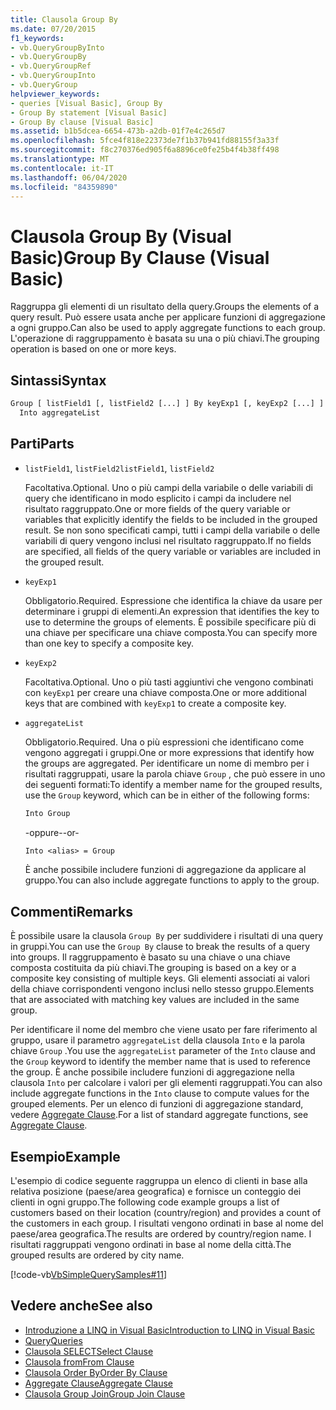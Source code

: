 ```yaml
---
title: Clausola Group By
ms.date: 07/20/2015
f1_keywords:
- vb.QueryGroupByInto
- vb.QueryGroupBy
- vb.QueryGroupRef
- vb.QueryGroupInto
- vb.QueryGroup
helpviewer_keywords:
- queries [Visual Basic], Group By
- Group By statement [Visual Basic]
- Group By clause [Visual Basic]
ms.assetid: b1b5dcea-6654-473b-a2db-01f7e4c265d7
ms.openlocfilehash: 5fce4f818e22373de7f1b37b941fd88155f3a33f
ms.sourcegitcommit: f8c270376ed905f6a8896ce0fe25b4f4b38ff498
ms.translationtype: MT
ms.contentlocale: it-IT
ms.lasthandoff: 06/04/2020
ms.locfileid: "84359890"
---
```

# <a name="group-by-clause-visual-basic"></a><span data-ttu-id="1174c-102">Clausola Group By (Visual Basic)</span><span class="sxs-lookup"><span data-stu-id="1174c-102">Group By Clause (Visual Basic)</span></span>
<span data-ttu-id="1174c-103">Raggruppa gli elementi di un risultato della query.</span><span class="sxs-lookup"><span data-stu-id="1174c-103">Groups the elements of a query result.</span></span> <span data-ttu-id="1174c-104">Può essere usata anche per applicare funzioni di aggregazione a ogni gruppo.</span><span class="sxs-lookup"><span data-stu-id="1174c-104">Can also be used to apply aggregate functions to each group.</span></span> <span data-ttu-id="1174c-105">L'operazione di raggruppamento è basata su una o più chiavi.</span><span class="sxs-lookup"><span data-stu-id="1174c-105">The grouping operation is based on one or more keys.</span></span>  
  
## <a name="syntax"></a><span data-ttu-id="1174c-106">Sintassi</span><span class="sxs-lookup"><span data-stu-id="1174c-106">Syntax</span></span>  
  
```vb  
Group [ listField1 [, listField2 [...] ] By keyExp1 [, keyExp2 [...] ]  
  Into aggregateList  
```  
  
## <a name="parts"></a><span data-ttu-id="1174c-107">Parti</span><span class="sxs-lookup"><span data-stu-id="1174c-107">Parts</span></span>  
  
- <span data-ttu-id="1174c-108">`listField1`, `listField2`</span><span class="sxs-lookup"><span data-stu-id="1174c-108">`listField1`, `listField2`</span></span>  
  
     <span data-ttu-id="1174c-109">Facoltativa.</span><span class="sxs-lookup"><span data-stu-id="1174c-109">Optional.</span></span> <span data-ttu-id="1174c-110">Uno o più campi della variabile o delle variabili di query che identificano in modo esplicito i campi da includere nel risultato raggruppato.</span><span class="sxs-lookup"><span data-stu-id="1174c-110">One or more fields of the query variable or variables that explicitly identify the fields to be included in the grouped result.</span></span> <span data-ttu-id="1174c-111">Se non sono specificati campi, tutti i campi della variabile o delle variabili di query vengono inclusi nel risultato raggruppato.</span><span class="sxs-lookup"><span data-stu-id="1174c-111">If no fields are specified, all fields of the query variable or variables are included in the grouped result.</span></span>  
  
- `keyExp1`  
  
     <span data-ttu-id="1174c-112">Obbligatorio.</span><span class="sxs-lookup"><span data-stu-id="1174c-112">Required.</span></span> <span data-ttu-id="1174c-113">Espressione che identifica la chiave da usare per determinare i gruppi di elementi.</span><span class="sxs-lookup"><span data-stu-id="1174c-113">An expression that identifies the key to use to determine the groups of elements.</span></span> <span data-ttu-id="1174c-114">È possibile specificare più di una chiave per specificare una chiave composta.</span><span class="sxs-lookup"><span data-stu-id="1174c-114">You can specify more than one key to specify a composite key.</span></span>  
  
- `keyExp2`  
  
     <span data-ttu-id="1174c-115">Facoltativa.</span><span class="sxs-lookup"><span data-stu-id="1174c-115">Optional.</span></span> <span data-ttu-id="1174c-116">Uno o più tasti aggiuntivi che vengono combinati con `keyExp1` per creare una chiave composta.</span><span class="sxs-lookup"><span data-stu-id="1174c-116">One or more additional keys that are combined with `keyExp1` to create a composite key.</span></span>  
  
- `aggregateList`  
  
     <span data-ttu-id="1174c-117">Obbligatorio.</span><span class="sxs-lookup"><span data-stu-id="1174c-117">Required.</span></span> <span data-ttu-id="1174c-118">Una o più espressioni che identificano come vengono aggregati i gruppi.</span><span class="sxs-lookup"><span data-stu-id="1174c-118">One or more expressions that identify how the groups are aggregated.</span></span> <span data-ttu-id="1174c-119">Per identificare un nome di membro per i risultati raggruppati, usare la parola chiave `Group` , che può essere in uno dei seguenti formati:</span><span class="sxs-lookup"><span data-stu-id="1174c-119">To identify a member name for the grouped results, use the `Group` keyword, which can be in either of the following forms:</span></span>  
  
    ```vb  
    Into Group  
    ```  
  
     <span data-ttu-id="1174c-120">-oppure-</span><span class="sxs-lookup"><span data-stu-id="1174c-120">-or-</span></span>  
  
    ```vb  
    Into <alias> = Group  
    ```  
  
     <span data-ttu-id="1174c-121">È anche possibile includere funzioni di aggregazione da applicare al gruppo.</span><span class="sxs-lookup"><span data-stu-id="1174c-121">You can also include aggregate functions to apply to the group.</span></span>  
  
## <a name="remarks"></a><span data-ttu-id="1174c-122">Commenti</span><span class="sxs-lookup"><span data-stu-id="1174c-122">Remarks</span></span>  
 <span data-ttu-id="1174c-123">È possibile usare la clausola `Group By` per suddividere i risultati di una query in gruppi.</span><span class="sxs-lookup"><span data-stu-id="1174c-123">You can use the `Group By` clause to break the results of a query into groups.</span></span> <span data-ttu-id="1174c-124">Il raggruppamento è basato su una chiave o una chiave composta costituita da più chiavi.</span><span class="sxs-lookup"><span data-stu-id="1174c-124">The grouping is based on a key or a composite key consisting of multiple keys.</span></span> <span data-ttu-id="1174c-125">Gli elementi associati ai valori della chiave corrispondenti vengono inclusi nello stesso gruppo.</span><span class="sxs-lookup"><span data-stu-id="1174c-125">Elements that are associated with matching key values are included in the same group.</span></span>  
  
 <span data-ttu-id="1174c-126">Per identificare il nome del membro che viene usato per fare riferimento al gruppo, usare il parametro `aggregateList` della clausola `Into` e la parola chiave `Group` .</span><span class="sxs-lookup"><span data-stu-id="1174c-126">You use the `aggregateList` parameter of the `Into` clause and the `Group` keyword to identify the member name that is used to reference the group.</span></span> <span data-ttu-id="1174c-127">È anche possibile includere funzioni di aggregazione nella clausola `Into` per calcolare i valori per gli elementi raggruppati.</span><span class="sxs-lookup"><span data-stu-id="1174c-127">You can also include aggregate functions in the `Into` clause to compute values for the grouped elements.</span></span> <span data-ttu-id="1174c-128">Per un elenco di funzioni di aggregazione standard, vedere [Aggregate Clause](aggregate-clause.md).</span><span class="sxs-lookup"><span data-stu-id="1174c-128">For a list of standard aggregate functions, see [Aggregate Clause](aggregate-clause.md).</span></span>  
  
## <a name="example"></a><span data-ttu-id="1174c-129">Esempio</span><span class="sxs-lookup"><span data-stu-id="1174c-129">Example</span></span>  
 <span data-ttu-id="1174c-130">L'esempio di codice seguente raggruppa un elenco di clienti in base alla relativa posizione (paese/area geografica) e fornisce un conteggio dei clienti in ogni gruppo.</span><span class="sxs-lookup"><span data-stu-id="1174c-130">The following code example groups a list of customers based on their location (country/region) and provides a count of the customers in each group.</span></span> <span data-ttu-id="1174c-131">I risultati vengono ordinati in base al nome del paese/area geografica.</span><span class="sxs-lookup"><span data-stu-id="1174c-131">The results are ordered by country/region name.</span></span> <span data-ttu-id="1174c-132">I risultati raggruppati vengono ordinati in base al nome della città.</span><span class="sxs-lookup"><span data-stu-id="1174c-132">The grouped results are ordered by city name.</span></span>  
  
 [!code-vb[VbSimpleQuerySamples#11](~/samples/snippets/visualbasic/VS_Snippets_VBCSharp/VbSimpleQuerySamples/VB/QuerySamples1.vb#11)]  
  
## <a name="see-also"></a><span data-ttu-id="1174c-133">Vedere anche</span><span class="sxs-lookup"><span data-stu-id="1174c-133">See also</span></span>

- [<span data-ttu-id="1174c-134">Introduzione a LINQ in Visual Basic</span><span class="sxs-lookup"><span data-stu-id="1174c-134">Introduction to LINQ in Visual Basic</span></span>](../../programming-guide/language-features/linq/introduction-to-linq.md)
- [<span data-ttu-id="1174c-135">Query</span><span class="sxs-lookup"><span data-stu-id="1174c-135">Queries</span></span>](index.md)
- [<span data-ttu-id="1174c-136">Clausola SELECT</span><span class="sxs-lookup"><span data-stu-id="1174c-136">Select Clause</span></span>](select-clause.md)
- [<span data-ttu-id="1174c-137">Clausola from</span><span class="sxs-lookup"><span data-stu-id="1174c-137">From Clause</span></span>](from-clause.md)
- [<span data-ttu-id="1174c-138">Clausola Order By</span><span class="sxs-lookup"><span data-stu-id="1174c-138">Order By Clause</span></span>](order-by-clause.md)
- [<span data-ttu-id="1174c-139">Aggregate Clause</span><span class="sxs-lookup"><span data-stu-id="1174c-139">Aggregate Clause</span></span>](aggregate-clause.md)
- [<span data-ttu-id="1174c-140">Clausola Group Join</span><span class="sxs-lookup"><span data-stu-id="1174c-140">Group Join Clause</span></span>](group-join-clause.md)
